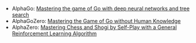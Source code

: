 

* AlphaGo: [Mastering the game of Go with deep neural networks and tree search](https://www.researchgate.net/publication/292074166_Mastering_the_game_of_Go_with_deep_neural_networks_and_tree_search/link/5b9659a74585153a531a6601/download?_tp=eyJjb250ZXh0Ijp7ImZpcnN0UGFnZSI6InB1YmxpY2F0aW9uIiwicGFnZSI6InB1YmxpY2F0aW9uIn19)
* AlphaGoZero: [Mastering the Game of Go without Human Knowledge](https://discovery.ucl.ac.uk/id/eprint/10045895/1/agz_unformatted_nature.pdf)
* AlphaZero: [Mastering Chess and Shogi by Self-Play with a General Reinforcement Learning Algorithm](https://arxiv.org/pdf/1712.01815)
